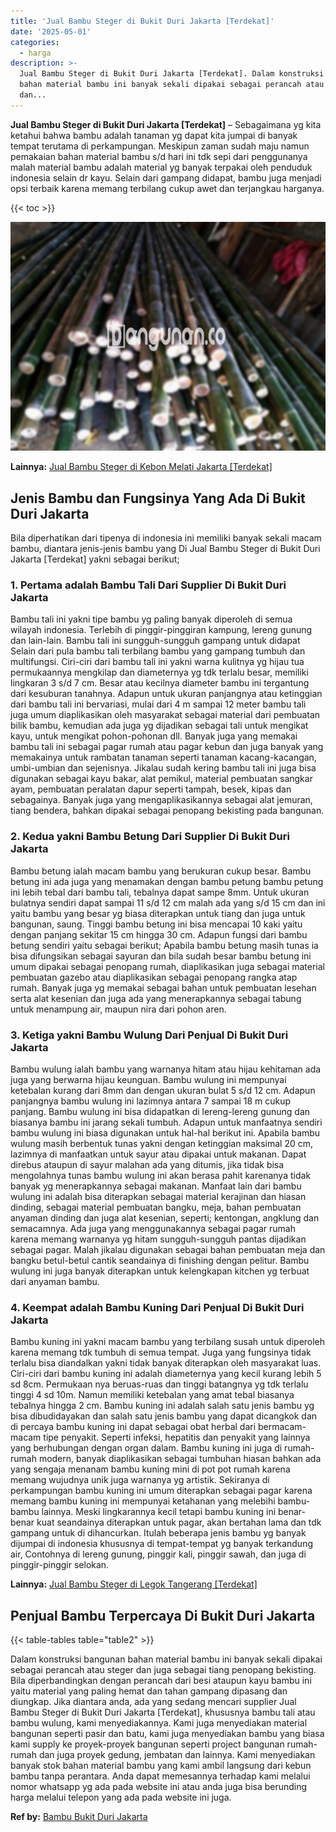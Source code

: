 ```yaml
---
title: 'Jual Bambu Steger di Bukit Duri Jakarta [Terdekat]'
date: '2025-05-01'
categories:
  - harga
description: >-
  Jual Bambu Steger di Bukit Duri Jakarta [Terdekat]. Dalam konstruksi bangunan
  bahan material bambu ini banyak sekali dipakai sebagai perancah atau steger
  dan...
---
```


**Jual Bambu Steger di Bukit Duri Jakarta \[Terdekat\]** – Sebagaimana yg kita ketahui bahwa bambu adalah tanaman yg dapat kita jumpai di banyak tempat terutama di perkampungan. Meskipun zaman sudah maju namun pemakaian bahan material bambu s/d hari ini tdk sepi dari penggunanya malah material bambu adalah material yg banyak terpakai oleh penduduk indonesia selain dr kayu. Selain dari gampang didapat, bambu juga menjadi opsi terbaik karena memang terbilang cukup awet dan terjangkau harganya.

{{< toc >}}

![Jual Bambu Steger di Bukit Duri Jakarta [Terdekat]](/images/jual-bambu-tali-21.png)

**Lainnya:** [Jual Bambu Steger di Kebon Melati Jakarta \[Terdekat\]](https://bambu.bangunan.co/jual-bambu-steger-di-kebon-melati-jakarta-terdekat/)

## Jenis Bambu dan Fungsinya Yang Ada Di Bukit Duri Jakarta

Bila diperhatikan dari tipenya di indonesia ini memiliki banyak sekali macam bambu, diantara jenis-jenis bambu yang Di Jual Bambu Steger di Bukit Duri Jakarta \[Terdekat\] yakni sebagai berikut;

### 1\. Pertama adalah Bambu Tali Dari Supplier Di Bukit Duri Jakarta

Bambu tali ini yakni tipe bambu yg paling banyak diperoleh di semua wilayah indonesia. Terlebih di pinggir-pinggiran kampung, lereng gunung dan lain-lain. Bambu tali ini sungguh-sungguh gampang untuk didapat Selain dari pula bambu tali terbilang bambu yang gampang tumbuh dan multifungsi. Ciri-ciri dari bambu tali ini yakni warna kulitnya yg hijau tua permukaannya mengkilap dan diameternya yg tdk terlalu besar, memiliki lingkaran 3 s/d 7 cm. Besar atau kecilnya diameter bambu ini tergantung dari kesuburan tanahnya. Adapun untuk ukuran panjangnya atau ketinggian dari bambu tali ini bervariasi, mulai dari 4 m sampai 12 meter bambu tali juga umum diaplikasikan oleh masyarakat sebagai material dari pembuatan bilik bambu, kemudian ada juga yg dijadikan sebagai tali untuk mengikat kayu, untuk mengikat pohon-pohonan dll. Banyak juga yang memakai bambu tali ini sebagai pagar rumah atau pagar kebun dan juga banyak yang memakainya untuk rambatan tanaman seperti tanaman kacang-kacangan, umbi-umbian dan sejenisnya. Jikalau sudah kering bambu tali ini juga bisa digunakan sebagai kayu bakar, alat pemikul, material pembuatan sangkar ayam, pembuatan peralatan dapur seperti tampah, besek, kipas dan sebagainya. Banyak juga yang mengaplikasikannya sebagai alat jemuran, tiang bendera, bahkan dipakai sebagai penopang bekisting pada bangunan.

### 2\. Kedua yakni Bambu Betung Dari Supplier Di Bukit Duri Jakarta

Bambu betung ialah macam bambu yang berukuran cukup besar. Bambu betung ini ada juga yang menamakan dengan bambu petung bambu petung ini lebih tebal dari bambu tali, tebalnya dapat sampe 8mm. Untuk ukuran bulatnya sendiri dapat sampai 11 s/d 12 cm malah ada yang s/d 15 cm dan ini yaitu bambu yang besar yg biasa diterapkan untuk tiang dan juga untuk bangunan, saung. Tinggi bambu betung ini bisa mencapai 10 kaki yaitu dengan panjang sekitar 15 cm hingga 30 cm. Adapun fungsi dari bambu betung sendiri yaitu sebagai berikut; Apabila bambu betung masih tunas ia bisa difungsikan sebagai sayuran dan bila sudah besar bambu betung ini umum dipakai sebagai penopang rumah, diaplikasikan juga sebagai material pembuatan gazebo atau diaplikasikan sebagai penopang rangka atap rumah. Banyak juga yg memakai sebagai bahan untuk pembuatan lesehan serta alat kesenian dan juga ada yang menerapkannya sebagai tabung untuk menampung air, maupun nira dari pohon aren.

### 3\. Ketiga yakni Bambu Wulung Dari Penjual Di Bukit Duri Jakarta

Bambu wulung ialah bambu yang warnanya hitam atau hijau kehitaman ada juga yang berwarna hijau keunguan. Bambu wulung ini mempunyai ketebalan kurang dari 8mm dan dengan ukuran bulat 5 s/d 12 cm. Adapun panjangnya bambu wulung ini lazimnya antara 7 sampai 18 m cukup panjang. Bambu wulung ini bisa didapatkan di lereng-lereng gunung dan biasanya bambu ini jarang sekali tumbuh. Adapun untuk manfaatnya sendiri bambu wulung ini biasa digunakan untuk hal-hal berikut ini. Apabila bambu wulung masih berbentuk tunas yakni dengan ketinggian maksimal 20 cm, lazimnya di manfaatkan untuk sayur atau dipakai untuk makanan. Dapat direbus ataupun di sayur malahan ada yang ditumis, jika tidak bisa mengolahnya tunas bambu wulung ini akan berasa pahit karenanya tidak banyak yg menerapkannya sebagai makanan. Manfaat lain dari bambu wulung ini adalah bisa diterapkan sebagai material kerajinan dan hiasan dinding, sebagai material pembuatan bangku, meja, bahan pembuatan anyaman dinding dan juga alat kesenian, seperti; kentongan, angklung dan semacamnya. Ada juga yang menggunakannya sebagai pagar rumah karena memang warnanya yg hitam sungguh-sungguh pantas dijadikan sebagai pagar. Malah jikalau digunakan sebagai bahan pembuatan meja dan bangku betul-betul cantik seandainya di finishing dengan pelitur. Bambu wulung ini juga banyak diterapkan untuk kelengkapan kitchen yg terbuat dari anyaman bambu.

### 4\. Keempat adalah Bambu Kuning Dari Penjual Di Bukit Duri Jakarta

Bambu kuning ini yakni macam bambu yang terbilang susah untuk diperoleh karena memang tdk tumbuh di semua tempat. Juga yang fungsinya tidak terlalu bisa diandalkan yakni tidak banyak diterapkan oleh masyarakat luas. Ciri-ciri dari bambu kuning ini adalah diameternya yang kecil kurang lebih 5 sd 8cm. Permukaan nya beruas-ruas dan tinggi batangnya yg tdk terlalu tinggi 4 sd 10m. Namun memiliki ketebalan yang amat tebal biasanya tebalnya hingga 2 cm. Bambu kuning ini adalah salah satu jenis bambu yg bisa dibudidayakan dan salah satu jenis bambu yang dapat dicangkok dan di percaya bambu kuning ini dapat sebagai obat herbal dari bermacam-macam tipe penyakit. Seperti infeksi, hepatitis dan penyakit yang lainnya yang berhubungan dengan organ dalam. Bambu kuning ini juga di rumah-rumah modern, banyak diaplikasikan sebagai tumbuhan hiasan bahkan ada yang sengaja menanam bambu kuning mini di pot pot rumah karena memang wujudnya unik juga warnanya yg artistik. Sekiranya di perkampungan bambu kuning ini umum diterapkan sebagai pagar karena memang bambu kuning ini mempunyai ketahanan yang melebihi bambu-bambu lainnya. Meski lingkarannya kecil tetapi bambu kuning ini benar-benar kuat seandainya diterapkan untuk pagar, akan bertahan lama dan tdk gampang untuk di dihancurkan. Itulah beberapa jenis bambu yg banyak dijumpai di indonesia khususnya di tempat-tempat yg banyak terkandung air, Contohnya di lereng gunung, pinggir kali, pinggir sawah, dan juga di pinggir-pinggir selokan.

**Lainnya:** [Jual Bambu Steger di Legok Tangerang \[Terdekat\]](https://bambu.bangunan.co/jual-bambu-steger-di-legok-tangerang-terdekat/)

## Penjual Bambu Terpercaya Di Bukit Duri Jakarta

{{< table-tables table="table2" >}}

Dalam konstruksi bangunan bahan material bambu ini banyak sekali dipakai sebagai perancah atau steger dan juga sebagai tiang penopang bekisting. Bila diperbandingkan dengan perancah dari besi ataupun kayu bambu ini yaitu material yang paling hemat dan tahan gampang dipasang dan diungkap. Jika diantara anda, ada yang sedang mencari supplier Jual Bambu Steger di Bukit Duri Jakarta \[Terdekat\], khususnya bambu tali atau bambu wulung, kami menyediakannya. Kami juga menyediakan material bangunan seperti pasir dan batu, kami juga menyediakan bambu yang biasa kami supply ke proyek-proyek bangunan seperti project bangunan rumah-rumah dan juga proyek gedung, jembatan dan lainnya. Kami menyediakan banyak stok bahan material bambu yang kami ambil langsung dari kebun bambu tanpa perantara. Anda dapat memesannya terhadap kami melalui nomor whatsapp yg ada pada website ini atau anda juga bisa berunding harga melalui telepon yang ada pada website ini juga.

**Ref by:** [Bambu Bukit Duri Jakarta](https://id.wikipedia.org/wiki/Bambu)
